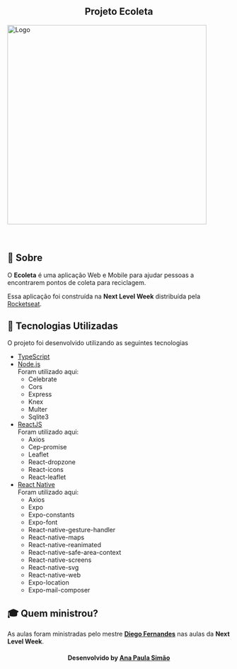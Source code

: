 <h3 align="center">
    <h2 align="center">Projeto Ecoleta</h2> 
    <img alt="Logo" title="#logo" width="450px" src="E:\projetosgit\React_Typescript\logoEcoleta.png?raw=true">
    <br><br>
    <br>
</h3>

<a id="sobre"></a>

## :bookmark: Sobre

O <strong>Ecoleta</strong> é uma aplicação Web e Mobile para ajudar pessoas a encontrarem pontos de coleta para reciclagem.

Essa aplicação foi construída na <strong>Next Level Week</strong> distribuída pela [Rocketseat](https://rocketseat.com.br/). 

<a id="tecnologias-utilizadas"></a>

## :rocket: Tecnologias Utilizadas

O projeto foi desenvolvido utilizando as seguintes tecnologias

- [TypeScript](https://www.typescriptlang.org/)
- [Node.js](https://nodejs.org/en/)<br>
  Foram utilizado aqui:
  - Celebrate
  - Cors
  - Express
  - Knex
  - Multer
  - Sqlite3
- [ReactJS](https://reactjs.org/)<br>
Foram utilizado aqui:
  - Axios
  - Cep-promise
  - Leaflet
  - React-dropzone
  - React-icons
  - React-leaflet
- [React Native](https://reactnative.dev/) <br>
Foram utilizado aqui:
  - Axios
  - Expo
  - Expo-constants
  - Expo-font
  - React-native-gesture-handler
  - React-native-maps
  - React-native-reanimated
  - React-native-safe-area-context
  - React-native-screens
  - React-native-svg
  - React-native-web
  - Expo-location
  - Expo-mail-composer

<a id="layout"></a>


## :mortar_board: Quem ministrou?

As aulas foram ministradas pelo mestre **[Diego Fernandes](https://github.com/diego3g)** nas aulas da **Next Level Week**.


<h4 align="center">
    Desenvolvido by <a href="https://www.linkedin.com/in/ana-simao-01061981/" target="_blank">Ana Paula Simão</a>
</h4>
